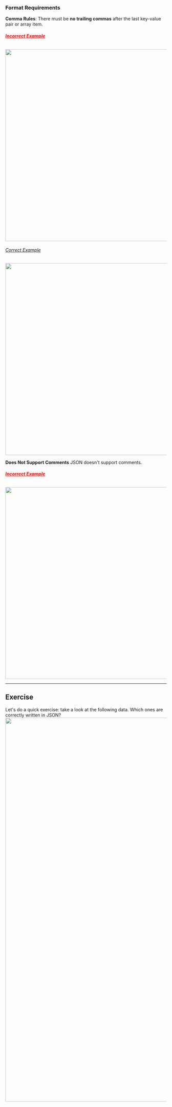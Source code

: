 ### Format Requirements
**Comma Rules**: There must be **no trailing commas** after the last key-value pair or array item.
###### <strong style="color:red;"><u>Incorrect Example</u></strong>
   <img src="./assets/tutorial/json/json_comma_IC.png" width="600px" height="auto">

###### <u>Correct Example</u> 
   <img src="./assets/tutorial/json/json_comma_C.png" width="600px" height="auto">

**Does Not Support Comments**
JSON doesn't support comments.
###### <strong style="color:red;"><u>Incorrect Example</u></strong> 
   <img src="./assets/tutorial/json/json_comments.png" width="600px" height="auto">


-------------------------------
## Exercise
Let's do a quick exercise: take a look at the following data. Which ones are correctly written in JSON?
<img src="./assets/tutorial/json/json_quiz_2.png" width="1200px" height="auto">

